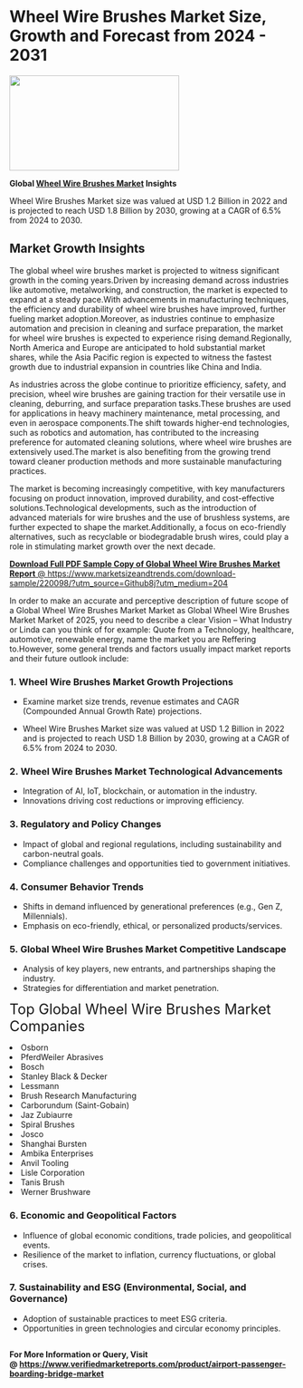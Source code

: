 <H1>Wheel Wire Brushes Market Size, Growth and Forecast from 2024 - 2031</H1><img class="aligncenter size-medium wp-image-584254" src="https://thirdeyenews.in/wp-content/uploads/2024/09/Global-Market-Research-300x168.jpeg" alt="" width="300" height="168" /><p><strong>Global&nbsp;<a href="https://www.marketsizeandtrends.com/download-sample/220098/?utm_source=Github8j?utm_medium=204">Wheel Wire Brushes Market</a> Insights</strong></p><p>Wheel Wire Brushes Market size was valued at USD 1.2 Billion in 2022 and is projected to reach USD 1.8 Billion by 2030, growing at a CAGR of 6.5% from 2024 to 2030.</p><p><h2>Market Growth Insights</h2> <p>The global wheel wire brushes market is projected to witness significant growth in the coming years.Driven by increasing demand across industries like automotive, metalworking, and construction, the market is expected to expand at a steady pace.With advancements in manufacturing techniques, the efficiency and durability of wheel wire brushes have improved, further fueling market adoption.Moreover, as industries continue to emphasize automation and precision in cleaning and surface preparation, the market for wheel wire brushes is expected to experience rising demand.Regionally, North America and Europe are anticipated to hold substantial market shares, while the Asia Pacific region is expected to witness the fastest growth due to industrial expansion in countries like China and India.</p> <p><a href="#"></a></p> <p>As industries across the globe continue to prioritize efficiency, safety, and precision, wheel wire brushes are gaining traction for their versatile use in cleaning, deburring, and surface preparation tasks.These brushes are used for applications in heavy machinery maintenance, metal processing, and even in aerospace components.The shift towards higher-end technologies, such as robotics and automation, has contributed to the increasing preference for automated cleaning solutions, where wheel wire brushes are extensively used.The market is also benefiting from the growing trend toward cleaner production methods and more sustainable manufacturing practices.</p> <p>The market is becoming increasingly competitive, with key manufacturers focusing on product innovation, improved durability, and cost-effective solutions.Technological developments, such as the introduction of advanced materials for wire brushes and the use of brushless systems, are further expected to shape the market.Additionally, a focus on eco-friendly alternatives, such as recyclable or biodegradable brush wires, could play a role in stimulating market growth over the next decade.</p> <p><a href="#"></p><p><span class=""><strong>Download Full PDF Sample Copy of Global Wheel Wire Brushes Market Report</strong> @ <a href="https://www.marketsizeandtrends.com/download-sample/220098/?utm_source=Github8j?utm_medium=204" target="_blank">https://www.marketsizeandtrends.com/download-sample/220098/?utm_source=Github8j?utm_medium=204</a></span></p><p>In order to make an accurate and perceptive description of future scope of a Global&nbsp;Wheel Wire Brushes Market Market as Global&nbsp;Wheel Wire Brushes Market Market of 2025, you need to describe a clear Vision &ndash; What Industry or Linda can you think of for example: Quote from a Technology, healthcare, automotive, renewable energy, name the market you are Reffering to.However, some general trends and factors usually impact market reports and their future outlook include:</p><h3>1.&nbsp;<strong>Wheel Wire Brushes Market Growth Projections</strong></h3><ul><li>Examine market size trends, revenue estimates and CAGR (Compounded Annual Growth Rate) projections.</li><li><p>Wheel Wire Brushes Market size was valued at USD 1.2 Billion in 2022 and is projected to reach USD 1.8 Billion by 2030, growing at a CAGR of 6.5% from 2024 to 2030.</p></li></ul><h3>2.&nbsp;<strong>Wheel Wire Brushes Market Technological Advancements</strong></h3><ul><li>Integration of AI, IoT, blockchain, or automation in the industry.</li><li>Innovations driving cost reductions or improving efficiency.</li></ul><h3>3.&nbsp;<strong>Regulatory and Policy Changes</strong></h3><ul><li>Impact of global and regional regulations, including sustainability and carbon-neutral goals.</li><li>Compliance challenges and opportunities tied to government initiatives.</li></ul><h3>4.&nbsp;<strong>Consumer Behavior Trends</strong></h3><ul><li>Shifts in demand influenced by generational preferences (e.g., Gen Z, Millennials).</li><li>Emphasis on eco-friendly, ethical, or personalized products/services.</li></ul><h3>5.&nbsp;<strong>Global Wheel Wire Brushes Market Competitive Landscape</strong></h3><ul><li>Analysis of key players, new entrants, and partnerships shaping the industry.</li><li>Strategies for differentiation and market penetration.</li></ul><p data-pm-slice="1 1 []"><span style="color: inherit; font-family: inherit; font-size: 25px;">Top Global Wheel Wire Brushes Market Companies</span></p><div class="" data-test-id=""><p><li>Osborn</li><li> PferdWeiler Abrasives</li><li> Bosch</li><li> Stanley Black & Decker</li><li> Lessmann</li><li> Brush Research Manufacturing</li><li> Carborundum (Saint-Gobain)</li><li> Jaz Zubiaurre</li><li> Spiral Brushes</li><li> Josco</li><li> Shanghai Bursten</li><li> Ambika Enterprises</li><li> Anvil Tooling</li><li> Lisle Corporation</li><li> Tanis Brush</li><li> Werner Brushware</li></p></div><h3>6.&nbsp;<strong>Economic and Geopolitical Factors</strong></h3><ul><li>Influence of global economic conditions, trade policies, and geopolitical events.</li><li>Resilience of the market to inflation, currency fluctuations, or global crises.</li></ul><h3>7.&nbsp;<strong>Sustainability and ESG (Environmental, Social, and Governance)</strong></h3><ul><li>Adoption of sustainable practices to meet ESG criteria.</li><li>Opportunities in green technologies and circular economy principles.</li></ul><h2><strong style="font-size: 14px;">For More Information or Query, Visit @&nbsp;</strong><a style="background-color: #ffffff; font-size: 14px;" href="https://www.marketsizeandtrends.com/report/wheel-wire-brushes-market/" target="_blank">https://www.verifiedmarketreports.com/product/airport-passenger-boarding-bridge-market</a></h2>